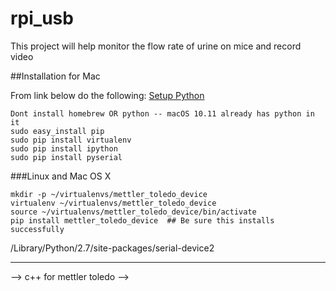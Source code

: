 # rpi_usb
This project will help monitor the flow rate of urine on mice and record video

##Installation for Mac

From link below do the following:
[Setup Python](https://github.com/janelia-pypi/python_setup)
```shell
Dont install homebrew OR python -- macOS 10.11 already has python in it
sudo easy_install pip
sudo pip install virtualenv
sudo pip install ipython
sudo pip install pyserial
```

###Linux and Mac OS X

```shell
mkdir -p ~/virtualenvs/mettler_toledo_device
virtualenv ~/virtualenvs/mettler_toledo_device
source ~/virtualenvs/mettler_toledo_device/bin/activate
pip install mettler_toledo_device  ## Be sure this installs successfully
```

/Library/Python/2.7/site-packages/serial-device2

------
--> c++ for mettler toledo
--> 
